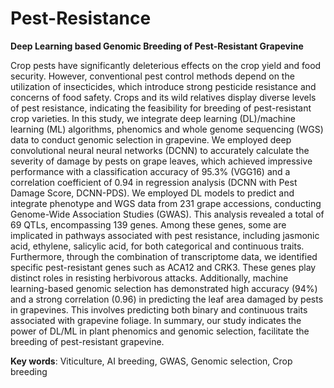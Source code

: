 # Pest-Resistance
**Deep Learning based Genomic Breeding of Pest-Resistant Grapevine**

Crop pests have significantly deleterious effects on the crop yield and food security. However, conventional pest control methods depend on the utilization of insecticides, which introduce strong pesticide resistance and concerns of food safety. Crops and its wild relatives display diverse levels of pest resistance, indicating the feasibility for breeding of pest-resistant crop varieties. In this study, we integrate deep learning (DL)/machine learning (ML) algorithms, phenomics and whole genome sequencing (WGS) data to conduct genomic selection in grapevine. We employed deep convolutional neural neural networks (DCNN) to accurately calculate the severity of damage by pests on grape leaves, which achieved impressive performance with a classification accuracy of 95.3% (VGG16) and a correlation coefficient of 0.94 in regression analysis (DCNN with Pest Damage Score, DCNN-PDS). We employed DL models to predict and integrate phenotype and WGS data from 231 grape accessions, conducting Genome-Wide Association Studies (GWAS). This analysis revealed a total of 69 QTLs, encompassing 139 genes. Among these genes, some are implicated in pathways associated with pest resistance, including jasmonic acid, ethylene, salicylic acid, for both categorical and continuous traits. Furthermore, through the combination of transcriptome data, we identified specific pest-resistant genes such as ACA12 and CRK3. These genes play distinct roles in resisting herbivorous attacks. Additionally, machine learning-based genomic selection has demonstrated high accuracy (94%) and a strong correlation (0.96) in predicting the leaf area damaged by pests in grapevines. This involves predicting both binary and continuous traits associated with grapevine foliage. In summary, our study indicates the power of DL/ML in plant phenomics and genomic selection, facilitate the breeding of pest-resistant grapevine.

**Key words**: Viticulture, AI breeding, GWAS, Genomic selection, Crop breeding



